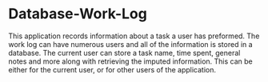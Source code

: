 # Database-Work-Log
This application records information about a task a user has preformed. The work log can have numerous users and all of the information is stored in a database. The current user can store a task name, time spent, general notes and more along with retrieving the imputed information. This can be  either for the current user, or for other users of the application.
